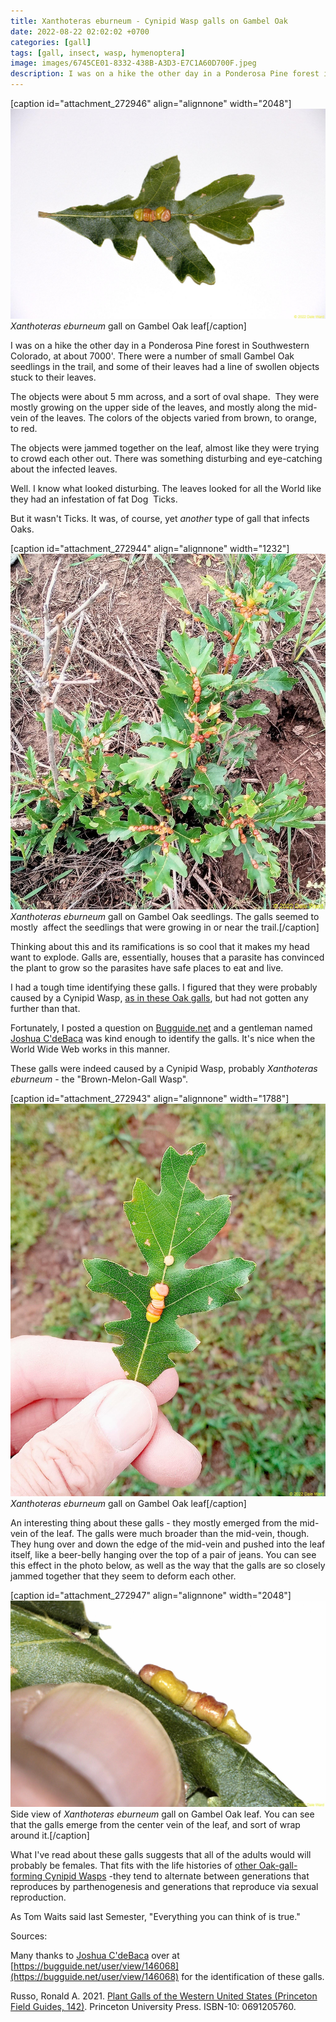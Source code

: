 ```yaml
---
title: Xanthoteras eburneum - Cynipid Wasp galls on Gambel Oak
date: 2022-08-22 02:02:02 +0700
categories: [gall]
tags: [gall, insect, wasp, hymenoptera]
image: images/6745CE01-8332-438B-A3D3-E7C1A60D700F.jpeg
description: I was on a hike the other day in a Ponderosa Pine forest in Southwestern Colorado, at about 7000′. There were a number of small Gambel Oak seedlings in the trail, and some of their leaves had a line of…
---
```


\[caption id="attachment\_272946" align="alignnone" width="2048"\][![](images/6745CE01-8332-438B-A3D3-E7C1A60D700F.jpeg)](https://tightloop.com/blog/wp-content/uploads/2022/08/6745CE01-8332-438B-A3D3-E7C1A60D700F.jpeg) _Xanthoteras eburneum_ gall on Gambel Oak leaf\[/caption\]

I was on a hike the other day in a Ponderosa Pine forest in Southwestern Colorado, at about 7000'. There were a number of small Gambel Oak seedlings in the trail, and some of their leaves had a line of swollen objects stuck to their leaves.

The objects were about 5 mm across, and a sort of oval shape.  They were mostly growing on the upper side of the leaves, and mostly along the mid-vein of the leaves. The colors of the objects varied from brown, to orange, to red.

The objects were jammed together on the leaf, almost like they were trying to crowd each other out. There was something disturbing and eye-catching about the infected leaves.

Well. I know what looked disturbing. The leaves looked for all the World like they had an infestation of fat Dog  Ticks.

But it wasn't Ticks. It was, of course, yet _another_ type of gall that infects Oaks.

\[caption id="attachment\_272944" align="alignnone" width="1232"\][![](images/893DECE5-1406-4CD8-9D85-ECC2F73C6967.jpeg)](https://tightloop.com/blog/wp-content/uploads/2022/08/893DECE5-1406-4CD8-9D85-ECC2F73C6967.jpeg) _Xanthoteras eburneum_ gall on Gambel Oak seedlings. The galls seemed to mostly  affect the seedlings that were growing in or near the trail.\[/caption\]

<!--more-->

Thinking about this and its ramifications is so cool that it makes my head want to explode. Galls are, essentially, houses that a parasite has convinced the plant to grow so the parasites have safe places to eat and live.

I had a tough time identifying these galls. I figured that they were probably caused by a Cynipid Wasp, [as in these Oak galls](https://tightloop.com/blog/2020/11/02/scrub-oak-gall/), but had not gotten any further than that.

Fortunately, I posted a question on [Bugguide.net](https://bugguide.net) and a gentleman named [Joshua C'deBaca](https://bugguide.net/user/view/146068) was kind enough to identify the galls. It's nice when the World Wide Web works in this manner.

These galls were indeed caused by a Cynipid Wasp, probably _Xanthoteras eburneum_ - the "Brown-Melon-Gall Wasp".

\[caption id="attachment\_272943" align="alignnone" width="1788"\][![](images/BE7E023A-36D9-42DD-9A3D-4E0C940CDDFB.jpeg)](https://tightloop.com/blog/wp-content/uploads/2022/08/BE7E023A-36D9-42DD-9A3D-4E0C940CDDFB.jpeg) _Xanthoteras eburneum_ gall on Gambel Oak leaf\[/caption\]

An interesting thing about these galls - they mostly emerged from the mid-vein of the leaf. The galls were much broader than the mid-vein, though. They hung over and down the edge of the mid-vein and pushed into the leaf itself, like a beer-belly hanging over the top of a pair of jeans. You can see this effect in the photo below, as well as the way that the galls are so closely jammed together that they seem to deform each other.

\[caption id="attachment\_272947" align="alignnone" width="2048"\][![](images/0B69A1D2-4A49-4A5A-90C3-CF957F3BE26D.jpeg)](https://tightloop.com/blog/wp-content/uploads/2022/08/0B69A1D2-4A49-4A5A-90C3-CF957F3BE26D.jpeg) Side view of _Xanthoteras eburneum_ gall on Gambel Oak leaf. You can see that the galls emerge from the center vein of the leaf, and sort of wrap around it.\[/caption\]

What I've read about these galls suggests that all of the adults would will probably be females. That fits with the life histories of [other Oak-gall-forming Cynipid Wasps](https://en.wikipedia.org/wiki/Gall_wasp#Reproduction_and_development) -they tend to alternate between generations that reproduces by parthenogenesis and generations that reproduce via sexual reproduction.

As Tom Waits said last Semester, "Everything you can think of is true."

Sources:

Many thanks to [Joshua C'deBaca](https://www.inaturalist.org/people/1341883) over at [https://bugguide.net/user/view/146068](https://bugguide.net/user/view/146068) for the identification of these galls.

Russo, Ronald A. 2021. [Plant Galls of the Western United States (Princeton Field Guides, 142)](https://www.amazon.com/Western-United-States-Princeton-Guides/dp/0691205760?psc=1). Princeton University Press. ISBN-10: 0691205760.
